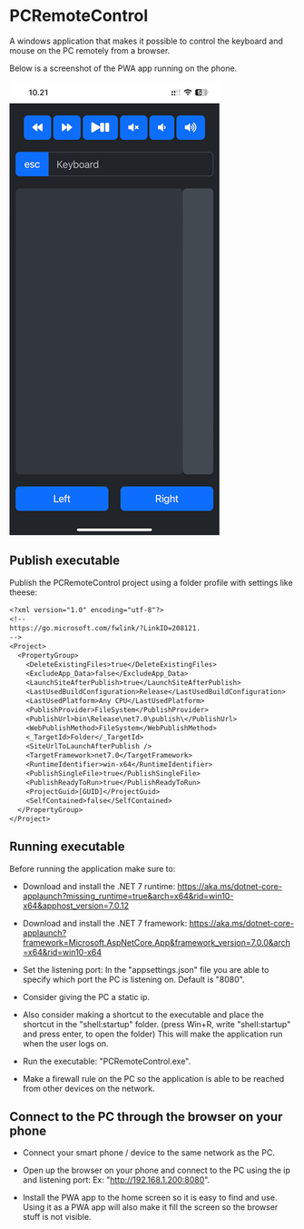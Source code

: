 # PCRemoteControl

A windows application that makes it possible to control the keyboard and mouse on the PC remotely from a browser.

Below is a screenshot of the PWA app running on the phone.

![screenshot of PWA app](PCRemoteControl/wwwroot/assets/screenshot.png)

## Publish executable

Publish the PCRemoteControl project using a folder profile with settings like theese:

```
<?xml version="1.0" encoding="utf-8"?>
<!--
https://go.microsoft.com/fwlink/?LinkID=208121.
-->
<Project>
  <PropertyGroup>
    <DeleteExistingFiles>true</DeleteExistingFiles>
    <ExcludeApp_Data>false</ExcludeApp_Data>
    <LaunchSiteAfterPublish>true</LaunchSiteAfterPublish>
    <LastUsedBuildConfiguration>Release</LastUsedBuildConfiguration>
    <LastUsedPlatform>Any CPU</LastUsedPlatform>
    <PublishProvider>FileSystem</PublishProvider>
    <PublishUrl>bin\Release\net7.0\publish\</PublishUrl>
    <WebPublishMethod>FileSystem</WebPublishMethod>
    <_TargetId>Folder</_TargetId>
    <SiteUrlToLaunchAfterPublish />
    <TargetFramework>net7.0</TargetFramework>
    <RuntimeIdentifier>win-x64</RuntimeIdentifier>
    <PublishSingleFile>true</PublishSingleFile>
    <PublishReadyToRun>true</PublishReadyToRun>
    <ProjectGuid>[GUID]</ProjectGuid>
    <SelfContained>false</SelfContained>
  </PropertyGroup>
</Project>
```

## Running executable

Before running the application make sure to:

* Download and install the .NET 7 runtime:
https://aka.ms/dotnet-core-applaunch?missing_runtime=true&arch=x64&rid=win10-x64&apphost_version=7.0.12

* Download and install the .NET 7 framework:
https://aka.ms/dotnet-core-applaunch?framework=Microsoft.AspNetCore.App&framework_version=7.0.0&arch=x64&rid=win10-x64

* Set the listening port:
In the "appsettings.json" file you are able to specify which port the PC is listening on.
Default is "8080".

* Consider giving the PC a static ip.

* Also consider making a shortcut to the executable and place the shortcut in the "shell:startup" folder.
(press Win+R, write "shell:startup" and press enter, to open the folder)
This will make the application run when the user logs on.

* Run the executable: "PCRemoteControl.exe".

* Make a firewall rule on the PC so the application is able to be reached from other devices on the network.

## Connect to the PC through the browser on your phone

* Connect your smart phone / device to the same network as the PC.

* Open up the browser on your phone and connect to the PC using the ip and listening port:
Ex: "http://192.168.1.200:8080".

* Install the PWA app to the home screen so it is easy to find and use.
Using it as a PWA app will also make it fill the screen so the browser stuff is not visible.